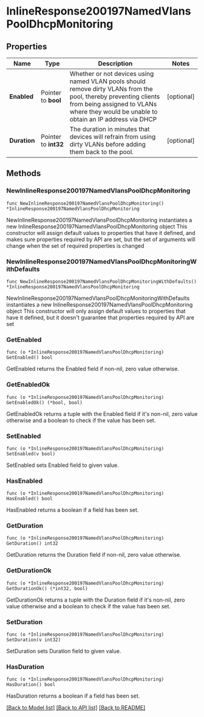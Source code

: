 # InlineResponse200197NamedVlansPoolDhcpMonitoring

## Properties

Name | Type | Description | Notes
------------ | ------------- | ------------- | -------------
**Enabled** | Pointer to **bool** | Whether or not devices using named VLAN pools should remove dirty VLANs from the pool, thereby preventing clients from being assigned to VLANs where they would be unable to obtain an IP address via DHCP | [optional] 
**Duration** | Pointer to **int32** | The duration in minutes that devices will refrain from using dirty VLANs before adding them back to the pool. | [optional] 

## Methods

### NewInlineResponse200197NamedVlansPoolDhcpMonitoring

`func NewInlineResponse200197NamedVlansPoolDhcpMonitoring() *InlineResponse200197NamedVlansPoolDhcpMonitoring`

NewInlineResponse200197NamedVlansPoolDhcpMonitoring instantiates a new InlineResponse200197NamedVlansPoolDhcpMonitoring object
This constructor will assign default values to properties that have it defined,
and makes sure properties required by API are set, but the set of arguments
will change when the set of required properties is changed

### NewInlineResponse200197NamedVlansPoolDhcpMonitoringWithDefaults

`func NewInlineResponse200197NamedVlansPoolDhcpMonitoringWithDefaults() *InlineResponse200197NamedVlansPoolDhcpMonitoring`

NewInlineResponse200197NamedVlansPoolDhcpMonitoringWithDefaults instantiates a new InlineResponse200197NamedVlansPoolDhcpMonitoring object
This constructor will only assign default values to properties that have it defined,
but it doesn't guarantee that properties required by API are set

### GetEnabled

`func (o *InlineResponse200197NamedVlansPoolDhcpMonitoring) GetEnabled() bool`

GetEnabled returns the Enabled field if non-nil, zero value otherwise.

### GetEnabledOk

`func (o *InlineResponse200197NamedVlansPoolDhcpMonitoring) GetEnabledOk() (*bool, bool)`

GetEnabledOk returns a tuple with the Enabled field if it's non-nil, zero value otherwise
and a boolean to check if the value has been set.

### SetEnabled

`func (o *InlineResponse200197NamedVlansPoolDhcpMonitoring) SetEnabled(v bool)`

SetEnabled sets Enabled field to given value.

### HasEnabled

`func (o *InlineResponse200197NamedVlansPoolDhcpMonitoring) HasEnabled() bool`

HasEnabled returns a boolean if a field has been set.

### GetDuration

`func (o *InlineResponse200197NamedVlansPoolDhcpMonitoring) GetDuration() int32`

GetDuration returns the Duration field if non-nil, zero value otherwise.

### GetDurationOk

`func (o *InlineResponse200197NamedVlansPoolDhcpMonitoring) GetDurationOk() (*int32, bool)`

GetDurationOk returns a tuple with the Duration field if it's non-nil, zero value otherwise
and a boolean to check if the value has been set.

### SetDuration

`func (o *InlineResponse200197NamedVlansPoolDhcpMonitoring) SetDuration(v int32)`

SetDuration sets Duration field to given value.

### HasDuration

`func (o *InlineResponse200197NamedVlansPoolDhcpMonitoring) HasDuration() bool`

HasDuration returns a boolean if a field has been set.


[[Back to Model list]](../README.md#documentation-for-models) [[Back to API list]](../README.md#documentation-for-api-endpoints) [[Back to README]](../README.md)


